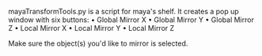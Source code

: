 mayaTransformTools.py is a script for maya's shelf.
It creates a pop up window with six buttons:
    • Global Mirror X
    • Global Mirror Y
    • Global Mirror Z
    • Local Mirror X
    • Local Mirror Y
    • Local Mirror Z


Make sure the object(s) you'd like to mirror is selected.
    